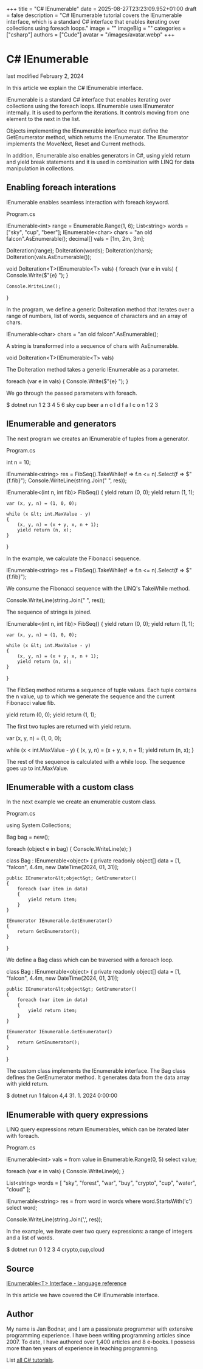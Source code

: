 +++
title = "C# IEnumerable"
date = 2025-08-27T23:23:09.952+01:00
draft = false
description = "C# IEnumerable tutorial covers the IEnumerable
interface, which is a standard C# interface that enables iterating over
collections using foreach loops."
image = ""
imageBig = ""
categories = ["csharp"]
authors = ["Cude"]
avatar = "/images/avatar.webp"
+++

# C# IEnumerable

last modified February 2, 2024

 

In this article we explain the C# IEnumerable interface.

IEnumerable is a standard C# interface that enables iterating over
collections using the foreach loops. IEnumerable uses
IEnumerator internally. It is used to perform the iterations. It
controls moving from one element to the next in the list.

Objects implementing the IEnumerable interface must define the
GetEnumerator method, which returns the IEnumerator.
The IEnumerator implements the MoveNext,
Reset and Current methods.

In addition, IEnumerable also enables generators in C#, using
yield return and yield break statements and it is used
in combination with LINQ for data manipulation in collections.

## Enabling foreach interations

IEnumerable enables seamless interaction with foreach
keyword.

Program.cs
  

IEnumerable&lt;int&gt; range = Enumerable.Range(1, 6);
List&lt;string&gt; words = ["sky", "cup", "beer"];
IEnumerable&lt;char&gt; chars = "an old falcon".AsEnumerable();
decimal[] vals = [1m, 2m, 3m];

DoIteration(range);
DoIteration(words);
DoIteration(chars);
DoIteration(vals.AsEnumerable());

void DoIteration&lt;T&gt;(IEnumerable&lt;T&gt; vals)
{
    foreach (var e in vals)
    {
        Console.Write($"{e} ");
    }

    Console.WriteLine();
}

In the program, we define a generic DoIteration method that
iterates over a range of numbers, list of words, sequence of characters and an
array of chars. 

IEnumerable&lt;char&gt; chars = "an old falcon".AsEnumerable();

A string is transformed into a sequence of chars with AsEnumerable.

void DoIteration&lt;T&gt;(IEnumerable&lt;T&gt; vals)

The DoIteration method takes a generic IEnumerable
as a parameter.

foreach (var e in vals)
{
    Console.Write($"{e} ");
}

We go through the passed parameters with foreach.

$ dotnet run
1 2 3 4 5 6
sky cup beer
a n   o l d   f a l c o n
1 2 3

## IEnumerable and generators

The next program we creates an IEnumerable of tuples from a
generator.

Program.cs
  

int n = 10;

IEnumerable&lt;string&gt; res = FibSeq().TakeWhile(f =&gt; f.n &lt;= n).Select(f =&gt; $"{f.fib}");
Console.WriteLine(string.Join(" ", res));

IEnumerable&lt;(int n, int fib)&gt; FibSeq()
{
    yield return (0, 0);
    yield return (1, 1);

    var (x, y, n) = (1, 0, 0);

    while (x &lt; int.MaxValue - y)
    {
        (x, y, n) = (x + y, x, n + 1);
        yield return (n, x);
    }
}

In the example, we calculate the Fibonacci sequence.

IEnumerable&lt;string&gt; res = FibSeq().TakeWhile(f =&gt; f.n &lt;= n).Select(f =&gt; $"{f.fib}");

We consume the Fibonacci sequence with the LINQ's TakeWhile method.

Console.WriteLine(string.Join(" ", res));

The sequence of strings is joined.

IEnumerable&lt;(int n, int fib)&gt; FibSeq()
{
    yield return (0, 0);
    yield return (1, 1);

    var (x, y, n) = (1, 0, 0);

    while (x &lt; int.MaxValue - y)
    {
        (x, y, n) = (x + y, x, n + 1);
        yield return (n, x);
    }
}

The FibSeq method returns a sequence of tuple values. Each tuple
contains the n value, up to which we generate the sequence and 
the current Fibonacci value fib.

yield return (0, 0);
yield return (1, 1);

The first two tuples are returned with yield return.

var (x, y, n) = (1, 0, 0);

while (x &lt; int.MaxValue - y)
{
    (x, y, n) = (x + y, x, n + 1);
    yield return (n, x);
}

The rest of the sequence is calculated with a while loop. The sequence goes 
up to int.MaxValue.

## IEnumerable with a custom class

In the next example we create an enumerable custom class.

Program.cs
  

using System.Collections;

Bag bag = new();

foreach (object e in bag)
{
    Console.WriteLine(e);
}

class Bag : IEnumerable&lt;object&gt;
{
    private readonly object[] data = [1, "falcon", 4.4m, new DateTime(2024, 01, 31)];

    public IEnumerator&lt;object&gt; GetEnumerator()
    {
        foreach (var item in data)
        {
            yield return item;
        }
    }

    IEnumerator IEnumerable.GetEnumerator()
    {
        return GetEnumerator();
    }
}

We define a Bag class which can be traversed with a foreach
loop.

class Bag : IEnumerable&lt;object&gt;
{
    private readonly object[] data = [1, "falcon", 4.4m, new DateTime(2024, 01, 31)];

    public IEnumerator&lt;object&gt; GetEnumerator()
    {
        foreach (var item in data)
        {
            yield return item;
        }
    }

    IEnumerator IEnumerable.GetEnumerator()
    {
        return GetEnumerator();
    }
}

The custom class implements the IEnumerable interface. The
Bag class defines the GetEnumerator method. It
generates data from the data array with yield return.

$ dotnet run
1
falcon
4,4
31. 1. 2024 0:00:00

## IEnumerable with query expressions

LINQ query expressions return IEnumerables, which can be iterated 
later with foreach.

Program.cs
  

IEnumerable&lt;int&gt; vals = from value in Enumerable.Range(0, 5)
                              select value;

foreach (var e in vals)
{
    Console.WriteLine(e);
}

List&lt;string&gt; words = [ "sky", "forest", "war", "buy",
    "crypto", "cup", "water", "cloud" ];

IEnumerable&lt;string&gt; res = from word in words
                                where word.StartsWith('c')
                                select word;

Console.WriteLine(string.Join(',', res));

In the example, we iterate over two query expressions: a range of integers and 
a list of words.

$ dotnet run 
0
1
2
3
4
crypto,cup,cloud

## Source

[IEnumerable&lt;T&gt; Interface - language reference](https://learn.microsoft.com/en-us/dotnet/api/system.collections.generic.ienumerable-1?view=net-8.0)

In this article we have covered the C# IEnumerable interface.

## Author

My name is Jan Bodnar, and I am a passionate programmer with extensive
programming experience. I have been writing programming articles since 2007.
To date, I have authored over 1,400 articles and 8 e-books. I possess more
than ten years of experience in teaching programming.

List [all C# tutorials](/csharp/).